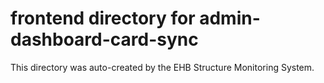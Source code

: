 # frontend directory for admin-dashboard-card-sync

This directory was auto-created by the EHB Structure Monitoring System.